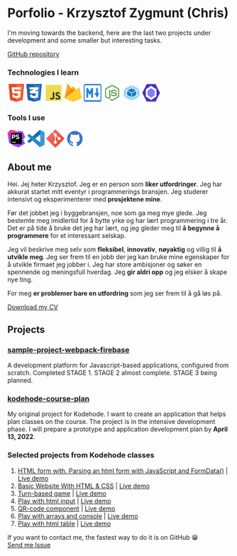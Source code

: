 # Porfolio - Krzysztof Zygmunt (Chris)

I'm moving towards the backend, here are the last two projects under development and some smaller but interesting tasks. 

[GitHub repository](https://github.com/chriskodehub/porfolio)

### Technologies I learn

<img src="assets/img/html5.svg" width="40" height="40" alt="html"/><img src="assets/img/css3.svg" width="40" height="40" alt="css"/> <img src="assets/img/js.svg" width="40" height="40" alt="javascript"/> <img src="assets/img/firebase.svg" width="40" height="40" alt="firebase"/> <img src="assets/img/md.svg" width="40" height="40" alt="mark down"/> <img src="assets/img/node.svg" width="40" height="40" alt="node"/> <img src="assets/img/webpack.svg" width="40" height="40" alt="webpack"/> <img src="assets/img/eslint.svg" width="40" height="40" alt="eslint"/>

### Tools I use

<img src="assets/img/phpstorm.svg" width="40" height="40" alt="phpstorm"/> <img src="assets/img/vsc.svg" width="40" height="40" alt="vsc"/> <img src="assets/img/git.svg" width="40" height="40" alt="git"/> <img src="assets/img/github.svg" width="40" height="40" alt="github"/>

## About me

Hei. Jej heter Krzysztof. Jeg er en person som **liker utfordringer**. Jeg har akkurat startet mitt eventyr i programmerings bransjen. Jeg studerer intensivt og eksperimenterer med **prosjektene mine**.

Før det jobbet jeg i byggebransjen, noe som ga meg mye glede. Jeg bestemte meg imidlertid for å bytte yrke og har lært programmering i tre år. Det er på tide å bruke det jeg har lært, og jeg gleder meg til **å begynne å programmere** for et interessant selskap.

Jeg vil beskrive meg selv som **fleksibel**, **innovativ**, **nøyaktig** og villig til **å utvikle meg**. Jeg ser frem til en jobb der jeg kan bruke mine egenskaper for å utvikle firmaet jeg jobber i. Jeg har store ambisjoner og søker en spennende og meningsfull hverdag. Jeg **gir aldri opp** og jeg elsker å skape nye ting.

For meg **er problemer bare en utfordring** som jeg ser frem til å gå løs på.

[Download my CV](assets/cv-soknad-krzysztof-zygmunt-software-developer.pdf)

## Projects

### [sample-project-webpack-firebase](https://github.com/chriskodehub/sample-project-webpack-firebase)

A development platform for Javascript-based applications, configured from scratch. Completed STAGE 1. STAGE 2 almost complete. STAGE 3 being planned.

### [kodehode-course-plan](https://github.com/chriskodehub/kodehode-course-plan)

My original project for Kodehode. I want to create an application that helps plan classes on the course. The project is in the intensive development phase. I will prepare a prototype and application development plan by **April 13, 2022**.

### Selected projects from Kodehode classes

1. [HTML form with. Parsing an html form with JavaScript and FormData()](https://github.com/chriskodehub/KH-12_html-forms) | [Live demo](https://chriskodehub.github.io/KH-12_html-forms/)
2. [Basic Website With HTML & CSS](https://github.com/chriskodehub/KH-10_basic-website-with-html-css) | [Live demo](https://chriskodehub.github.io/KH-10_basic-website-with-html-css/)
3. [Turn-based game](https://github.com/chriskodehub/KH-11_javascript-methodically-looping) | [Live demo](https://chriskodehub.github.io/KH-11_javascript-methodically-looping/game.html)
4. [Play with html input](https://github.com/chriskodehub/KH-5_buttons_del_2) | [Live demo](https://chriskodehub.github.io/KH-5_buttons_del_2/)
5. [QR-code component](https://github.com/chriskodehub/FEM-1_QR-code-component) | [Live demo](https://chriskodehub.github.io/FEM-1_QR-code-component/)
6. [Play with arrays and console](https://github.com/chriskodehub/KH-8_array-i-javascript) | [Live demo](https://chriskodehub.github.io/KH-8_array-i-javascript/)
7. [Play with html table](https://github.com/chriskodehub/KH-9_html-tables) | [Live demo](https://chriskodehub.github.io/KH-9_html-tables/)

If you want to contact me, the fastest way to do it is on GitHub 😁  
[Send me Issue](https://github.com/chriskodehub/porfolio/issues)
